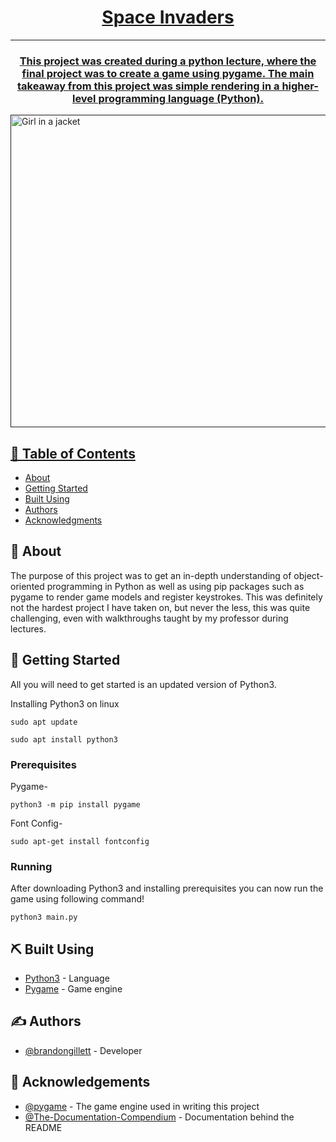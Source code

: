 <p align="center">
  <a href="" rel="noopener">
</p>

<h1 align="center">Space Invaders</h1>

<div align="center">

</div>

---
<h3 align="center">
  This project was created during a python lecture, where the final project was to create a game using pygame. The main takeaway from this project was simple rendering in a higher-level programming language (Python).
  </p>
  </h3>

<img src="https://github.com/brandongillett/Space-Invaders-Game/assets/82180479/a600c7cd-171b-46d6-bfe7-5c89d3fc8953" alt="Girl in a jacket" width="1000" height="500">
  
## 📝 Table of Contents
- [About](#about)
- [Getting Started](#getting_started)
- [Built Using](#built_using)
- [Authors](#authors)
- [Acknowledgments](#acknowledgement)

## 🧐 About <a name = "about"></a>
The purpose of this project was to get an in-depth understanding of object-oriented programming in Python as well as using pip packages such as pygame to render game models and register keystrokes. This was definitely not the hardest project I have taken on, but never the less, this was quite challenging, even with walkthroughs taught by my professor during lectures.
## 🏁 Getting Started <a name = "getting_started"></a>
All you will need to get started is an updated version of Python3.

Installing Python3 on linux

```
sudo apt update

sudo apt install python3
```

### Prerequisites

Pygame-
```
python3 -m pip install pygame

```

Font Config-
```
sudo apt-get install fontconfig

```

### Running
After downloading Python3 and installing prerequisites you can now run the game using following command!

```
python3 main.py
```



## ⛏️ Built Using <a name = "built_using"></a>
- [Python3](https://www.python.org/) - Language
- [Pygame](https://www.pygame.org/) - Game engine

## ✍️ Authors <a name = "authors"></a>
- [@brandongillett](https://github.com/brandongillett) - Developer

## 🎉 Acknowledgements <a name = "acknowledgement"></a>
- [@pygame](https://github.com/pygame/pygame) - The game engine used in writing this project
- [@The-Documentation-Compendium](https://github.com/kylelobo/The-Documentation-Compendium) - Documentation behind the README
